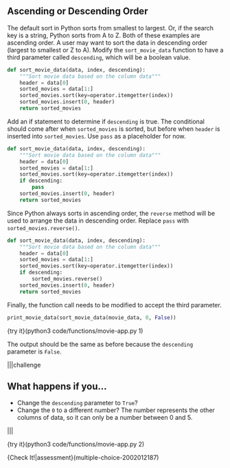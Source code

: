 ## Ascending or Descending Order

The default sort in Python sorts from smallest to largest. Or, if the search key is a string, Python sorts from A to Z. Both of these examples are ascending order. A user may want to sort the data in descending order (largest to smallest or Z to A). Modify the `sort_movie_data` function to have a third parameter called `descending`, which will be a boolean value.

```python
def sort_movie_data(data, index, descending):
    """Sort movie data based on the column data"""
    header = data[0]
    sorted_movies = data[1:]
    sorted_movies.sort(key=operator.itemgetter(index))
    sorted_movies.insert(0, header)
    return sorted_movies
```

Add an if statement to determine if `descending` is true. The conditional should come after when `sorted_movies` is sorted, but before when `header` is inserted into `sorted_movies`. Use `pass` as a placeholder for now.

```python
def sort_movie_data(data, index, descending):
    """Sort movie data based on the column data"""
    header = data[0]
    sorted_movies = data[1:]
    sorted_movies.sort(key=operator.itemgetter(index))
    if descending:
        pass
    sorted_movies.insert(0, header)
    return sorted_movies
```

Since Python always sorts in ascending order, the `reverse` method will be used to arrange the data in descending order. Replace `pass` with `sorted_movies.reverse()`.

```python
def sort_movie_data(data, index, descending):
    """Sort movie data based on the column data"""
    header = data[0]
    sorted_movies = data[1:]
    sorted_movies.sort(key=operator.itemgetter(index))
    if descending:
        sorted_movies.reverse()
    sorted_movies.insert(0, header)
    return sorted_movies
```

Finally, the function call needs to be modified to accept the third parameter.

```python
print_movie_data(sort_movie_data(movie_data, 0, False))
```

{try it}(python3 code/functions/movie-app.py 1)

The output should be the same as before because the `descending` parameter is `False`. 

|||challenge
## What happens if you...
* Change the `descending` parameter to `True`?
* Change the `0` to a different number? The number represents the other columns of data, so it can only be a number between 0 and 5.

|||

{try it}(python3 code/functions/movie-app.py 2)

{Check It!|assessment}(multiple-choice-2002012187)
